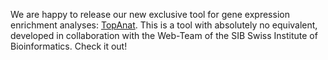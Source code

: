 We are happy to release our new exclusive tool for gene expression
enrichment analyses: [TopAnat](https://archives.bgee.org/13-2/?page=top_anat#/).
This is a tool with absolutely no equivalent, developed in
collaboration with the Web-Team of the SIB Swiss Institute of
Bioinformatics. Check it out!
